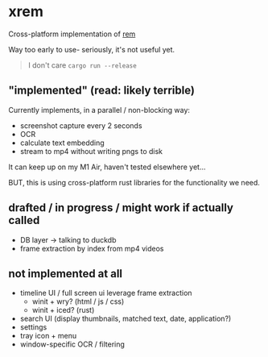 # xrem

Cross-platform implementation of [rem](https://github.com/jasonjmcghee/rem)

Way too early to use- seriously, it's not useful yet.

> I don't care
`cargo run --release`

## "implemented" (read: likely terrible)
Currently implements, in a parallel / non-blocking way:
- screenshot capture every 2 seconds
- OCR
- calculate text embedding
- stream to mp4 without writing pngs to disk

It can keep up on my M1 Air, haven't tested elsewhere yet...

BUT, this is using cross-platform rust libraries for the functionality we need.

## drafted / in progress / might work if actually called
- DB layer -> talking to duckdb
- frame extraction by index from mp4 videos

## not implemented at all
- timeline UI / full screen ui leverage frame extraction
    - winit + wry? (html / js / css)
    - winit + iced? (rust)
- search UI (display thumbnails, matched text, date, application?)
- settings
- tray icon + menu
- window-specific OCR / filtering
